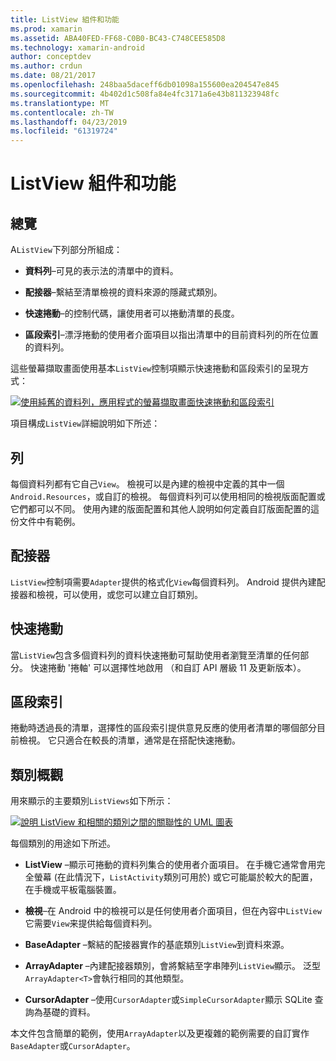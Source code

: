 ```yaml
---
title: ListView 組件和功能
ms.prod: xamarin
ms.assetid: ABA40FED-FF68-C0B0-BC43-C748CEE585D8
ms.technology: xamarin-android
author: conceptdev
ms.author: crdun
ms.date: 08/21/2017
ms.openlocfilehash: 248baa5daceff6db01098a155600ea204547e845
ms.sourcegitcommit: 4b402d1c508fa84e4fc3171a6e43b811323948fc
ms.translationtype: MT
ms.contentlocale: zh-TW
ms.lasthandoff: 04/23/2019
ms.locfileid: "61319724"
---
```

# <a name="listview-parts-and-functionality"></a>ListView 組件和功能


## <a name="overview"></a>總覽

A`ListView`下列部分所組成：

- **資料列**&ndash;可見的表示法的清單中的資料。

- **配接器**&ndash;繫結至清單檢視的資料來源的隱藏式類別。

- **快速捲動**&ndash;的控制代碼，讓使用者可以捲動清單的長度。

- **區段索引**&ndash;漂浮捲動的使用者介面項目以指出清單中的目前資料列的所在位置的資料列。

這些螢幕擷取畫面使用基本`ListView`控制項顯示快速捲動和區段索引的呈現方式：

[![使用純舊的資料列，應用程式的螢幕擷取畫面快速捲動和區段索引](parts-and-functionality-images/listviewparts.png)](parts-and-functionality-images/listviewparts.png#lightbox)

項目構成`ListView`詳細說明如下所述：


## <a name="rows"></a>列

每個資料列都有它自己`View`。 檢視可以是內建的檢視中定義的其中一個`Android.Resources`，或自訂的檢視。 每個資料列可以使用相同的檢視版面配置或它們都可以不同。 使用內建的版面配置和其他人說明如何定義自訂版面配置的這份文件中有範例。


## <a name="adapter"></a>配接器

`ListView`控制項需要`Adapter`提供的格式化`View`每個資料列。 Android 提供內建配接器和檢視，可以使用，或您可以建立自訂類別。


## <a name="fast-scrolling"></a>快速捲動

當`ListView`包含多個資料列的資料快速捲動可幫助使用者瀏覽至清單的任何部分。 快速捲動 '捲軸' 可以選擇性地啟用 （和自訂 API 層級 11 及更新版本）。


## <a name="section-index"></a>區段索引

捲動時透過長的清單，選擇性的區段索引提供意見反應的使用者清單的哪個部分目前檢視。 它只適合在較長的清單，通常是在搭配快速捲動。


## <a name="classes-overview"></a>類別概觀

用來顯示的主要類別`ListViews`如下所示：

[![說明 ListView 和相關的類別之間的關聯性的 UML 圖表](parts-and-functionality-images/image2.png)](parts-and-functionality-images/image2.png#lightbox)

每個類別的用途如下所述。

- **ListView** &ndash;顯示可捲動的資料列集合的使用者介面項目。 在手機它通常會用完全螢幕 (在此情況下，`ListActivity`類別可用於) 或它可能屬於較大的配置，在手機或平板電腦裝置。

- **檢視**&ndash;在 Android 中的檢視可以是任何使用者介面項目，但在內容中`ListView`它需要`View`来提供給每個資料列。

- **BaseAdapter** &ndash;繫結的配接器實作的基底類別`ListView`到資料來源。

- **ArrayAdapter** &ndash;內建配接器類別，會將繫結至字串陣列`ListView`顯示。 泛型`ArrayAdapter<T>`會執行相同的其他類型。

- **CursorAdapter** &ndash;使用`CursorAdapter`或`SimpleCursorAdapter`顯示 SQLite 查詢為基礎的資料。

本文件包含簡單的範例，使用`ArrayAdapter`以及更複雜的範例需要的自訂實作`BaseAdapter`或`CursorAdapter`。

